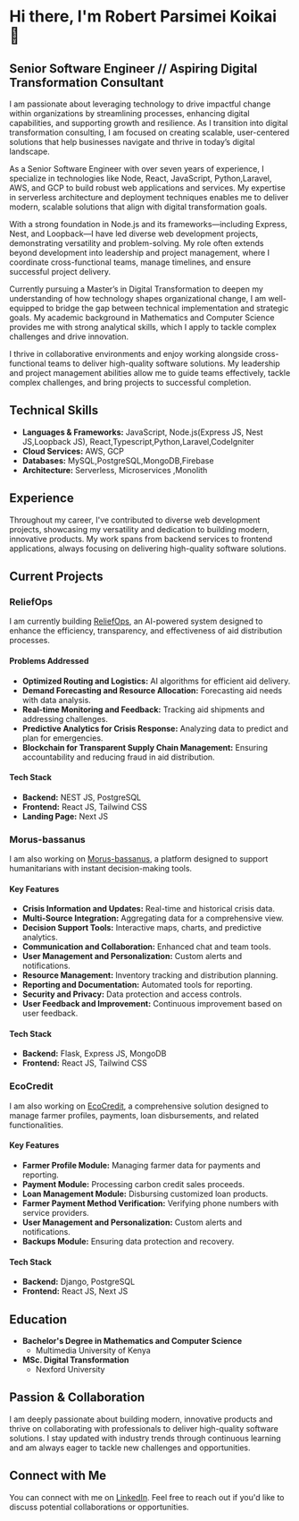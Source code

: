 # Hi there, I'm Robert Parsimei Koikai 👋

## Senior Software Engineer  //  Aspiring Digital Transformation Consultant

I am passionate about leveraging technology to drive impactful change within organizations by streamlining processes, enhancing digital capabilities, and supporting growth and resilience. As I transition into digital transformation consulting, I am focused on creating scalable, user-centered solutions that help businesses navigate and thrive in today’s digital landscape.

As a Senior Software Engineer with over seven years of experience, I specialize in technologies like Node, React, JavaScript, Python,Laravel, AWS, and GCP to build robust web applications and services. My expertise in serverless architecture and deployment techniques enables me to deliver modern, scalable solutions that align with digital transformation goals.

With a strong foundation in Node.js and its frameworks—including Express, Nest, and Loopback—I have led diverse web development projects, demonstrating versatility and problem-solving. My role often extends beyond development into leadership and project management, where I coordinate cross-functional teams, manage timelines, and ensure successful project delivery.

Currently pursuing a Master’s in Digital Transformation to deepen my understanding of how technology shapes organizational change, I am well-equipped to bridge the gap between technical implementation and strategic goals. My academic background in Mathematics and Computer Science provides me with strong analytical skills, which I apply to tackle complex challenges and drive innovation.

I thrive in collaborative environments and enjoy working alongside cross-functional teams to deliver high-quality software solutions. My leadership and project management abilities allow me to guide teams effectively, tackle complex challenges, and bring projects to successful completion.


## Technical Skills

- **Languages & Frameworks:** JavaScript, Node.js(Express JS, Nest JS,Loopback JS), React,Typescript,Python,Laravel,CodeIgniter
- **Cloud Services:** AWS, GCP
- **Databases:** MySQL,PostgreSQL,MongoDB,Firebase
- **Architecture:** Serverless, Microservices ,Monolith 

## Experience

Throughout my career, I've contributed to diverse web development projects, showcasing my versatility and dedication to building modern, innovative products. My work spans from backend services to frontend applications, always focusing on delivering high-quality software solutions.

## Current Projects

### ReliefOps

I am currently building [ReliefOps](https://reliefops.online/), an AI-powered system designed to enhance the efficiency, transparency, and effectiveness of aid distribution processes.

#### Problems Addressed
- **Optimized Routing and Logistics:** AI algorithms for efficient aid delivery.
- **Demand Forecasting and Resource Allocation:** Forecasting aid needs with data analysis.
- **Real-time Monitoring and Feedback:** Tracking aid shipments and addressing challenges.
- **Predictive Analytics for Crisis Response:** Analyzing data to predict and plan for emergencies.
- **Blockchain for Transparent Supply Chain Management:** Ensuring accountability and reducing fraud in aid distribution.

#### Tech Stack
- **Backend:** NEST JS, PostgreSQL
- **Frontend:** React JS, Tailwind CSS
- **Landing Page:** Next JS

### Morus-bassanus

I am also working on [Morus-bassanus](https://github.com/parsimeikoikai/Morus-bassanus), a platform designed to support humanitarians with instant decision-making tools.

#### Key Features
- **Crisis Information and Updates:** Real-time and historical crisis data.
- **Multi-Source Integration:** Aggregating data for a comprehensive view.
- **Decision Support Tools:** Interactive maps, charts, and predictive analytics.
- **Communication and Collaboration:** Enhanced chat and team tools.
- **User Management and Personalization:** Custom alerts and notifications.
- **Resource Management:** Inventory tracking and distribution planning.
- **Reporting and Documentation:** Automated tools for reporting.
- **Security and Privacy:** Data protection and access controls.
- **User Feedback and Improvement:** Continuous improvement based on user feedback.

#### Tech Stack
- **Backend:** Flask, Express JS, MongoDB
- **Frontend:** React JS, Tailwind CSS

### EcoCredit

I am also working on [EcoCredit](https://ecocredit.pro), a comprehensive solution designed to manage farmer profiles, payments, loan disbursements, and related functionalities.

#### Key Features
- **Farmer Profile Module:** Managing farmer data for payments and reporting.
- **Payment Module:** Processing carbon credit sales proceeds.
- **Loan Management Module:** Disbursing customized loan products.
- **Farmer Payment Method Verification:** Verifying phone numbers with service providers.
- **User Management and Personalization:** Custom alerts and notifications.
- **Backups Module:** Ensuring data protection and recovery.

#### Tech Stack
- **Backend:** Django, PostgreSQL
- **Frontend:** React JS, Next JS

## Education

- **Bachelor's Degree in Mathematics and Computer Science**
  - Multimedia University of Kenya
- **MSc. Digital Transformation**
  - Nexford University

## Passion & Collaboration

I am deeply passionate about building modern, innovative products and thrive on collaborating with professionals to deliver high-quality software solutions. I stay updated with industry trends through continuous learning and am always eager to tackle new challenges and opportunities.

## Connect with Me

You can connect with me on [LinkedIn](https://www.linkedin.com/in/robert-parsimei). Feel free to reach out if you'd like to discuss potential collaborations or opportunities.
